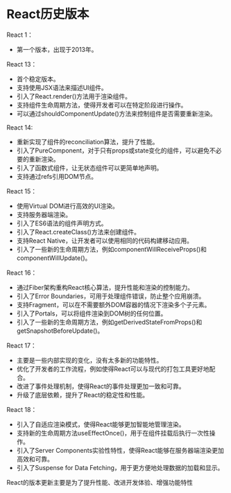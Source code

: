 # React历史版本

React 1：

- 第一个版本，出现于2013年。

React 13：

- 首个稳定版本。
- 支持使用JSX语法来描述UI组件。
- 引入了React.render()方法用于渲染组件。
- 支持组件生命周期方法，使得开发者可以在特定阶段进行操作。
- 可以通过shouldComponentUpdate()方法来控制组件是否需要重新渲染。

React 14:

- 重新实现了组件的reconciliation算法，提升了性能。
- 引入了PureComponent，对于只有props或state变化的组件，可以避免不必要的重新渲染。
- 引入了函数式组件，让无状态组件可以更简单地声明。
- 支持通过refs引用DOM节点。

React 15：

- 使用Virtual DOM进行高效的UI渲染。
- 支持服务器端渲染。
- 引入了ES6语法的组件声明方式。
- 引入了React.createClass()方法来创建组件。
- 支持React Native，让开发者可以使用相同的代码构建移动应用。
- 引入了一些新的生命周期方法，例如componentWillReceiveProps()和componentWillUpdate()。

React 16：

- 通过Fiber架构重构React核心算法，提升性能和渲染的控制能力。
- 引入了Error Boundaries，可用于处理组件错误，防止整个应用崩溃。
- 支持Fragment，可以在不需要额外DOM容器的情况下渲染多个子元素。
- 引入了Portals，可以将组件渲染到DOM树的任何位置。
- 引入了一些新的生命周期方法，例如getDerivedStateFromProps()和getSnapshotBeforeUpdate()。

React 17：

- 主要是一些内部实现的变化，没有太多新的功能特性。
- 优化了开发者的工作流程，例如使得React可以与现代的打包工具更好地配合。
- 改进了事件处理机制，使得React的事件处理更加一致和可靠。
- 升级了底层依赖，提升了React的稳定性和性能。

React 18：

- 引入了自适应渲染模式，使得React能够更加智能地管理渲染。
- 支持新的生命周期方法useEffectOnce()，用于在组件挂载后执行一次性操作。
- 引入了Server Components实验性特性，使得React能够在服务器端渲染更加高效和可靠。
- 引入了Suspense for Data Fetching，用于更方便地处理数据的加载和显示。

React的版本更新主要是为了提升性能、改进开发体验、增强功能特性
